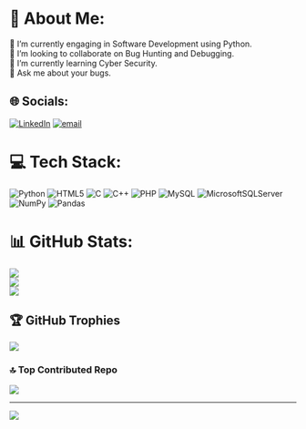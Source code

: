 # 💫 About Me:
🔭 I’m currently engaging in Software Development using Python.<br>👯 I’m looking to collaborate on Bug Hunting and Debugging.<br>🌱 I’m currently learning Cyber Security.<br>💬 Ask me about your bugs.


## 🌐 Socials:
[![LinkedIn](https://img.shields.io/badge/LinkedIn-%230077B5.svg?logo=linkedin&logoColor=white)](https://linkedin.com/in/ritik-sharma-2b129a184) [![email](https://img.shields.io/badge/Email-D14836?logo=gmail&logoColor=white)](mailto:ritiksharma19-11@gmail.com) 

# 💻 Tech Stack:
![Python](https://img.shields.io/badge/python-3670A0?style=for-the-badge&logo=python&logoColor=ffdd54) ![HTML5](https://img.shields.io/badge/html5-%23E34F26.svg?style=for-the-badge&logo=html5&logoColor=white) ![C](https://img.shields.io/badge/c-%2300599C.svg?style=for-the-badge&logo=c&logoColor=white) ![C++](https://img.shields.io/badge/c++-%2300599C.svg?style=for-the-badge&logo=c%2B%2B&logoColor=white) ![PHP](https://img.shields.io/badge/php-%23777BB4.svg?style=for-the-badge&logo=php&logoColor=white) ![MySQL](https://img.shields.io/badge/mysql-4479A1.svg?style=for-the-badge&logo=mysql&logoColor=white) ![MicrosoftSQLServer](https://img.shields.io/badge/Microsoft%20SQL%20Server-CC2927?style=for-the-badge&logo=microsoft%20sql%20server&logoColor=white) ![NumPy](https://img.shields.io/badge/numpy-%23013243.svg?style=for-the-badge&logo=numpy&logoColor=white) ![Pandas](https://img.shields.io/badge/pandas-%23150458.svg?style=for-the-badge&logo=pandas&logoColor=white)
# 📊 GitHub Stats:
![](https://github-readme-stats.vercel.app/api?username=Ritiksh19&theme=radical&hide_border=false&include_all_commits=true&count_private=true)<br/>
![](https://nirzak-streak-stats.vercel.app/?user=Ritiksh19&theme=radical&hide_border=false)<br/>
![](https://github-readme-stats.vercel.app/api/top-langs/?username=Ritiksh19&theme=radical&hide_border=false&include_all_commits=true&count_private=true&layout=compact)

## 🏆 GitHub Trophies
![](https://github-profile-trophy.vercel.app/?username=Ritiksh19&theme=radical&no-frame=false&no-bg=true&margin-w=4)

### 🔝 Top Contributed Repo
![](https://github-contributor-stats.vercel.app/api?username=Ritiksh19&limit=5&theme=dark&combine_all_yearly_contributions=true)

---
[![](https://visitcount.itsvg.in/api?id=Ritiksh19&icon=0&color=0)](https://visitcount.itsvg.in)

<!-- Proudly created with GPRM ( https://gprm.itsvg.in ) -->
